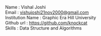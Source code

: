 Name : Vishal Joshi <br/>
Email : vishujoshi21nov2000@gmail.com <br/>
Institution Name : Graphic Era Hill University  <br/>
Github url : https://github.com/knockcat <br/>
Skills : Data Structure and Algorithms <br/>
